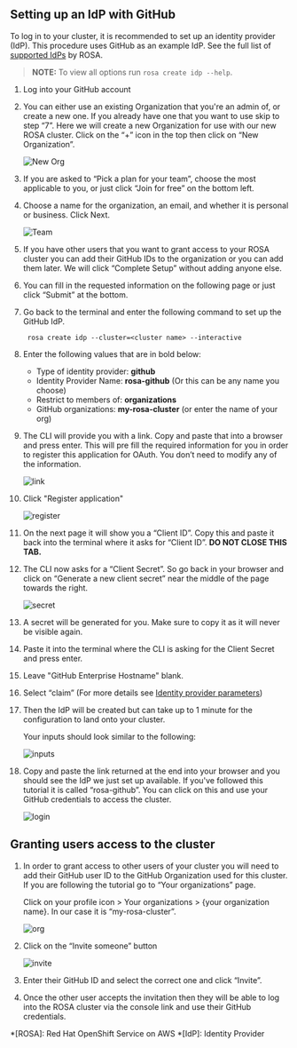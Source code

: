 ## Setting up an IdP with GitHub
To log in to your cluster, it is recommended to set up an identity provider (IdP). This procedure uses GitHub as an example IdP. See the full list of [supported IdPs](https://docs.openshift.com/rosa/rosa_getting_started/rosa-config-identity-providers.html#supported-identity-providers) by ROSA. 

> **NOTE:** To view all options run `rosa create idp --help`.

1. Log into your GitHub account
2. You can either use an existing Organization that you're an admin of, or create a new one. If you already have one that you want to use skip to step “7”. Here we will create a new Organization for use with our new ROSA cluster.  Click on the “+”  icon in the top then click on “New Organization”.

    ![New Org](images/4-new-org.png)

3. If you are asked to “Pick a plan for your team”, choose the most applicable to you, or just click “Join for free” on the bottom left.
4. Choose a name for the organization, an email, and whether it is personal or business.  Click Next.

    ![Team](images/4-team.png)

5. If you have other users that you want to grant access to your ROSA cluster you can add their GitHub IDs to the organization or you can add them later. We will click “Complete Setup” without adding anyone else.
6. You can fill in the requested information on the following page or just click “Submit” at the bottom.
7. Go back to the terminal and enter the following command to set up the GitHub IdP.

        rosa create idp --cluster=<cluster name> --interactive

8. Enter the following values that are in bold below:
    
    * Type of identity provider: **github**
    * Identity Provider Name: **rosa-github** (Or this can be any name you choose)
    * Restrict to members of: **organizations**
    * GitHub organizations: **my-rosa-cluster** (or enter the name of your org)

9. The CLI will provide you with a link. Copy and paste that into a browser and press enter. This will pre fill the required information for you in order to register this application for OAuth. You don’t need to modify any of the information.

    ![link](images/4-link.png)

10. Click "Register application"

    ![register](images/4-register.png)

11. On the next page it will show you a “Client ID”.  Copy this and paste it back into the terminal where it asks for “Client ID”. **DO NOT CLOSE THIS TAB.**
12. The CLI now asks for a “Client Secret”.  So go back in your browser and click on “Generate a new client secret” near the middle of the page towards the right.

    ![secret](images/4-secret.png)

13. A secret will be generated for you. Make sure to copy it as it will never be visible again.
14. Paste it into the terminal where the CLI is asking for the Client Secret and press enter.
15. Leave "GitHub Enterprise Hostname" blank.
16. Select “claim” (For more details see [Identity provider parameters](https://docs.openshift.com/container-platform/4.7/post_installation_configuration/preparing-for-users.html#identity-provider-parameters_post-install-preparing-for-users))
17. Then the IdP will be created but can take up to 1 minute for the configuration to land onto your cluster.
    
    Your inputs should look similar to the following:

    ![inputs](images/4-inputs.png)

18. Copy and paste the link returned at the end into your browser and you should see the IdP we just set up available.  If you've followed this tutorial it is called “rosa-github”. You can click on this and use your GitHub credentials to access the cluster.

    ![login](images/4-login.png)

## Granting users access to the cluster
1. In order to grant access to other users of your cluster you will need to add their GitHub user ID to the GitHub Organization used for this cluster.  If you are following the tutorial go to “Your organizations” page.

    Click on your profile icon > Your organizations > {your organization name}.  In our case it is “my-rosa-cluster”.

    ![org](images/4-org.png)

2. Click on the “Invite someone” button

    ![invite](images/4-invite.png)

3. Enter their GitHub ID and select the correct one and click “Invite”.
4. Once the other user accepts the invitation then they will be able to log into the ROSA cluster via the console link and use their GitHub credentials.



*[ROSA]: Red Hat OpenShift Service on AWS
*[IdP]: Identity Provider